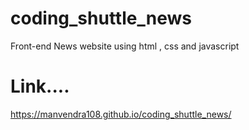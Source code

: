 # coding_shuttle_news
Front-end News website using html , css and javascript

<h1>Link....</h1>

https://manvendra108.github.io/coding_shuttle_news/
